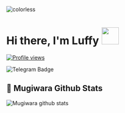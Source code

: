 ![colorless](https://telegra.ph/file/c23f25a1558599d1f29eb.jpg)

# Hi there, I'm Luffy <img src="https://raw.githubusercontent.com/MartinHeinz/MartinHeinz/master/wave.gif" width="45px">
[![Profile views](https://gpvc.arturio.dev/StrawHatLufy)](https://github.com/StrawHatLufy)                                                                                                                  

![Telegram Badge](https://img.shields.io/badge/-MonkiDiRufi-1ca0f1?style=flat-square&logo=telegram&logoColor=white&link=https://t.me/MonkiDiRufi)

## 🎯 **Mugiwara Github Stats**
![Mugiwara github stats](https://github-readme-stats.vercel.app/api?username=StrawHatLufy&show_icons=true&include_all_commits=true&theme=tokyonight)
